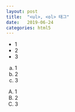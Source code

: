 ```yaml
---
layout: post
title:  "<ul>, <ol> 태그"
date:   2019-06-24
categories: html5
---
```


<ul>
  <li>1</li>
  <li>2</li>
  <li>3</li>
</ul>

<ol type="a">
  <li>1</li>
  <li>2</li>
  <li>3</li>
</ol>
<ol type="A">
  <li>1</li>
  <li>2</li>
  <li>3</li>
</ol>
